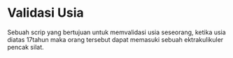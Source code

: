 # Validasi Usia
Sebuah scrip yang bertujuan untuk memvalidasi usia seseorang, ketika usia diatas 17tahun maka orang tersebut dapat memasuki sebuah ektrakulikuler pencak silat.
